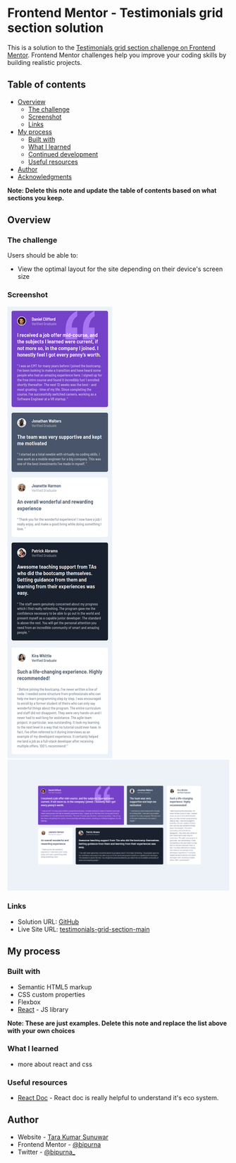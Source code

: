 # Frontend Mentor - Testimonials grid section solution

This is a solution to the [Testimonials grid section challenge on Frontend Mentor](https://www.frontendmentor.io/challenges/testimonials-grid-section-Nnw6J7Un7). Frontend Mentor challenges help you improve your coding skills by building realistic projects. 

## Table of contents

- [Overview](#overview)
  - [The challenge](#the-challenge)
  - [Screenshot](#screenshot)
  - [Links](#links)
- [My process](#my-process)
  - [Built with](#built-with)
  - [What I learned](#what-i-learned)
  - [Continued development](#continued-development)
  - [Useful resources](#useful-resources)
- [Author](#author)
- [Acknowledgments](#acknowledgments)

**Note: Delete this note and update the table of contents based on what sections you keep.**

## Overview

### The challenge

Users should be able to:

- View the optimal layout for the site depending on their device's screen size

### Screenshot
![](./src/images/phone-design.png)
![](./src/images/web.png)




### Links

- Solution URL: [GitHub](https://github.com/bipurna/testimonials-grid-section-main.git)
- Live Site URL: [testimonials-grid-section-main](https://bipurna.github.io/testimonials-grid-section-main/)

## My process

### Built with

- Semantic HTML5 markup
- CSS custom properties
- Flexbox
- [React](https://reactjs.org/) - JS library


**Note: These are just examples. Delete this note and replace the list above with your own choices**

### What I learned

- more about react and css


### Useful resources

- [React Doc](https://reactjs.org/docs/getting-started.html) - React doc is really helpful to understand it's eco system.


## Author

- Website - [Tara Kumar Sunuwar](https://www.tarakumarsunuwar.com.np)
- Frontend Mentor - [@bipurna](https://www.frontendmentor.io/profile/bipurna)
- Twitter - [@bipurna_](https://www.twitter.com/bipurna_)

